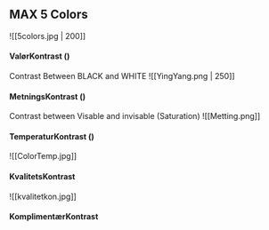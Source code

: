 ## MAX 5 Colors

![[5colors.jpg | 200]]

#### ValørKontrast ()

Contrast Between BLACK and WHITE
![[YingYang.png | 250]] 

#### MetningsKontrast ()

Contrast between Visable and invisable (Saturation)
![[Metting.png]]

#### TemperaturKontrast ()

![[ColorTemp.jpg]]

#### KvalitetsKontrast

![[kvalitetkon.jpg]]

#### KomplimentærKontrast